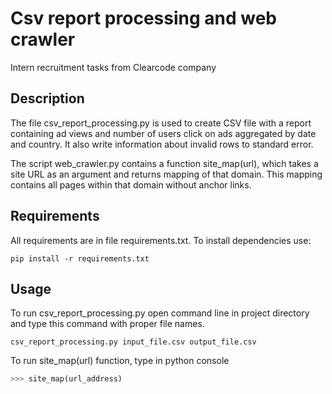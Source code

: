 # Csv report processing and web crawler
Intern recruitment tasks from Clearcode company

## Description
The file csv_report_processing.py is used to create CSV file with a report
containing ad views and number of users click on ads aggregated by date and
country. It also write information about invalid rows to standard error.

The script web_crawler.py contains a function site_map(url), which takes
a site URL as an argument and returns mapping of that domain. This mapping
contains all pages within that domain without anchor links.

## Requirements
All requirements are in file requirements.txt. To install dependencies use:
```commandline
pip install -r requirements.txt
```

## Usage
To run csv_report_processing.py open command line in project directory and type
this command with proper file names.
```commandline
csv_report_processing.py input_file.csv output_file.csv
```

To run site_map(url) function, type in python console
```python
>>> site_map(url_address)
```
